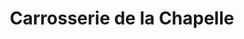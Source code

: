 ---
title: "Carrosserie de la Chapelle"
url: /montlhery/carrosserie-de-la-chapelle/
shop: réparation de voitures
---